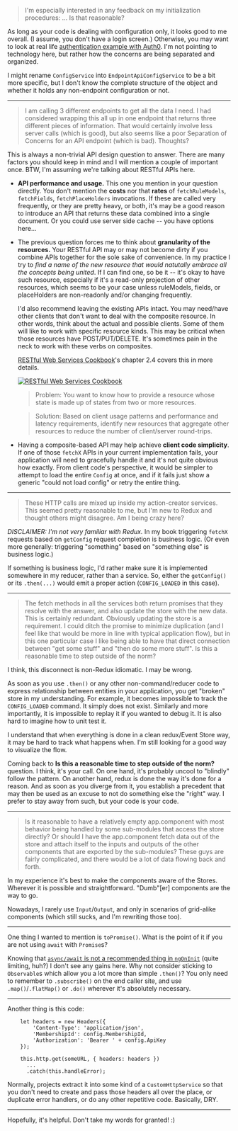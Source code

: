 > I'm especially interested in any feedback on my initialization procedures: ... Is that reasonable?

As long as your code is dealing with configuration only, it looks good to me overall. (I assume, you don't have a login screen.) Otherwise, you may want to look at real life [authentication example with Auth0](https://auth0.com/blog/real-world-angular-series-part-2/). I'm not pointing to technology here, but rather how the concerns are being separated and organized.

I might rename `ConfigService` into `EndpointApiConfigService` to be a bit more specific, but I don't know the complete structure of the object and whether it holds any non-endpoint configuration or not.

---

> I am calling 3 different endpoints to get all the data I need. I had considered wrapping this all up in one endpoint that returns three different pieces of information. That would certainly involve less server calls (which is good), but also seems like a poor Separation of Concerns for an API endpoint (which is bad). Thoughts?

This is always a non-trivial API design question to answer. There are many factors you should keep in mind and I will mention a couple of important once. BTW, I'm assuming we're talking about RESTful APIs here.

* **API performance and usage.** This one you mention in your question directly. You don't mention the **costs** nor that **rates** of `fetchRuleModels`, `fetchFields`, `fetchPlaceHolders` invocations. If these are called very frequently, or they are pretty heavy, or both, it's may be a good reason to introduce an API that returns these data combined into a single document. Or you could use server side cache -- you have options here...
* The previous question forces me to think about **granularity of the resources.** Your RESTful API may or may not become dirty if you combine APIs together for the sole sake of convenience. In my practice I try to _find a name of the new resource that would natutally embrace all the concepts being united_. If I can find one, so be it -- it's okay to have such resource, especially if it's a read-only projection of other resources, which seems to be your case unless ruleModels, fields, or placeHolders are non-readonly and/or changing frequently.

  I'd also recommend leaving the existing APIs intact. You may need/have other clients that don't want to deal with the composite resource. In other words, think about the actual and possible clients. Some of them will like to work with specific resource kinds. This may be critical when those resources have POST/PUT/DELETE. It's sometimes pain in the neck to work with these verbs on composites.

  [RESTful Web Services Cookbook](https://books.google.com/books/about/RESTful_Web_Services_Cookbook.html?id=ed5ml0T3zyIC&printsec=frontcover&source=kp_read_button#v=onepage&q&f=false)'s chapter 2.4 covers this in more details.

  [![RESTful Web Services Cookbook][1]][1]

  > Problem: You want to know how to provide a resource whose state is made up of states from two or more resources.

  > Solution: Based on client usage patterns and performance and latency requirements, identify new resources that aggregate other resources to reduce the number of client/server round-trips.

* Having a composite-based API may help achieve **client code simplicity**. If one of those `fetchX` APIs in your current implementation fails, your application will need to gracefully handle it and it's not quite obvious how exactly. From client code's perspective, it would be simpler to attempt to load the entire `Config` at once, and if it fails just show a generic "could not load config" or retry the entire thing.

---

> These HTTP calls are mixed up inside my action-creator services. This seemed pretty reasonable to me, but I'm new to Redux and thought others might disagree. Am I being crazy here?

_DISCLAIMER: I'm not very familiar with Redux._ In my book triggering `fetchX` requests based on `getConfig` request completion is business logic. (Or even more generally: triggering "something" based on "something else" is business logic.)

If something is business logic, I'd rather make sure it is implemented somewhere in my reducer, rather than a service. So, either the `getConfig()` or its `.then(...)` would emit a proper action (`CONFIG_LOADED` in this case).

---

> The fetch methods in all the services both return promises that they resolve with the answer, and also update the store with the new data. This is certainly redundant. Obviously updating the store is a requirement. I could ditch the promise to minimize duplication (and I feel like that would be more in line with typical application flow), but in this one particular case I like being able to have that direct connection between "get some stuff" and "then do some more stuff". Is this a reasonable time to step outside of the norm?

I think, this disconnect is non-Redux idiomatic. I may be wrong.

As soon as you use `.then()` or any other non-command/reducer code to express relationship between entities in your application, you get "broken" store in my understanding. For example, it becomes impossible to track the `CONFIG_LOADED` command. It simply does not exist. Similarly and more importantly, it is impossible to replay it if you wanted to debug it. It is also hard to imagine how to unit test it.

I understand that when everything is done in a clean redux/Event Store way, it may be hard to track what happens when. I'm still looking for a good way to visualize the flow.

Coming back to **Is this a reasonable time to step outside of the norm?** question. I think, it's your call. On one hand, it's probably uncool to "blindly" follow the pattern. On another hand, redux is done the way it's done for a reason. And as soon as you diverge from it, you establish a precedent that may then be used as an excuse to not do something else the "right" way. I prefer to stay away from such, but your code is your code.

---

> Is it reasonable to have a relatively empty app.component with most behavior being handled by some sub-modules that access the store directly? Or should I have the app.component fetch data out of the store and attach itself to the inputs and outputs of the other components that are exported by the sub-modules? These guys are fairly complicated, and there would be a lot of data flowing back and forth.

In my experience it's best to make the components aware of the Stores. Wherever it is possible and straightforward. "Dumb"[er] components are the way to go.

Nowadays, I rarely use `Input`/`Output`, and only in scenarios of grid-alike components (which still sucks, and I'm rewriting those too).

---

One thing I wanted to mention is `toPromise()`. What is the point of it if you are not using `await` with `Promise`s?

Knowing that [`async/await` is not a recommended thing in `ngOnInit`][2] (quite limiting, huh?) I don't see any gains here. Why not consider sticking to `Observable`s which allow you a lot more than simple `.then()`? You only need to remember to `.subscribe()` on the end caller site, and use `.map()`/`.flatMap()` or `.do()` wherever it's absolutely necessary.

---

Another thing is this code:

        let headers = new Headers({
            'Content-Type': 'application/json',
            'MembershipId': config.MembershipId,
            'Authorization': 'Bearer ' + config.ApiKey
        });

        this.http.get(someURL, { headers: headers })
          ...
          .catch(this.handleError);

Normally, projects extract it into some kind of a `CustomHttpService` so that you don't need to create and pass those headers all over the place, or duplicate error handlers, or do any other repetitive code. Basically, DRY.

---

Hopefully, it's helpful. Don't take my words for granted! :)

  [1]: https://i.stack.imgur.com/E51iC.png
  [2]: https://github.com/angular/angular/issues/17420